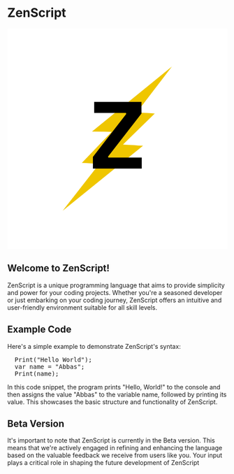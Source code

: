 # ZenScript

![ZenScript logo](logo.png)


Welcome to ZenScript!
---------------------

ZenScript is a unique programming language that aims to provide simplicity and power for your coding projects. Whether you're a seasoned developer or just embarking on your coding journey, ZenScript offers an intuitive and user-friendly environment suitable for all skill levels.
## Example Code
Here's a simple example to demonstrate ZenScript's syntax:
<pre>
  Print("Hello World");
  var name = "Abbas";
  Print(name);
</pre>
In this code snippet, the program prints "Hello, World!" to the console and then assigns the value "Abbas" to the variable name, followed by printing its value. This showcases the basic structure and functionality of ZenScript.

## Beta Version

It's important to note that ZenScript is currently in the Beta version. This means that we're actively engaged in refining and enhancing the language based on the valuable feedback we receive from users like you. Your input plays a critical role in shaping the future development of ZenScript

